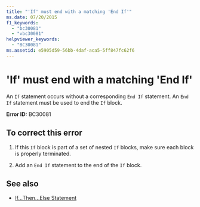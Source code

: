 ```yaml
---
title: "'If' must end with a matching 'End If'"
ms.date: 07/20/2015
f1_keywords: 
  - "bc30081"
  - "vbc30081"
helpviewer_keywords: 
  - "BC30081"
ms.assetid: e5905d59-56bb-4daf-aca5-5ff847fc62f6
---
```

# 'If' must end with a matching 'End If'
An `If` statement occurs without a corresponding `End If` statement. An `End If` statement must be used to end the `If` block.  
  
 **Error ID:** BC30081  
  
## To correct this error  
  
1. If this `If` block is part of a set of nested `If` blocks, make sure each block is properly terminated.  
  
2. Add an `End If` statement to the end of the `If` block.  
  
## See also

- [If...Then...Else Statement](../language-reference/statements/if-then-else-statement.md)
